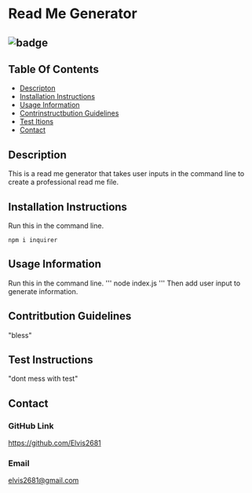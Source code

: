 # Read Me Generator
## ![badge](https://img.shields.io/static/v1?label=License&message=MIT&color=blue&style=plastic)
## Table Of Contents
- [Descripton](#Description)
- [Installation Instructions](#Installation-Instructions)
- [Usage Information](#Usage-Information)
- [Contrinstructbution Guidelines](#Contritbution-Guidelines)
- [Test Itions](#Test-Instructions)
- [Contact](#Contact)
## Description
This is a read me generator that takes user inputs in the command line to create a professional read me file.
## Installation Instructions
Run this in the command line.
```
npm i inquirer
```
## Usage Information
Run this in the command line.
'''
node index.js
'''
Then add user input to generate information.
## Contritbution Guidelines
"bless"
## Test Instructions
"dont mess with test"
## Contact
### GitHub Link
https://github.com/Elvis2681
### Email
elvis2681@gmail.com
